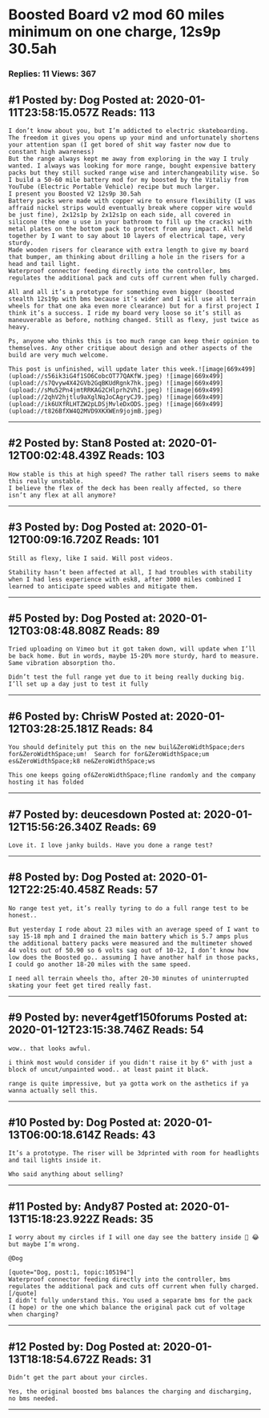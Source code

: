 # Boosted Board v2 mod 60 miles minimum on one charge, 12s9p 30.5ah

### Replies: 11 Views: 367

## \#1 Posted by: Dog Posted at: 2020-01-11T23:58:15.057Z Reads: 113

```
I don’t know about you, but I’m addicted to electric skateboarding. 
The freedom it gives you opens up your mind and unfortunately shortens your attention span (I get bored of shit way faster now due to constant high awareness)
But the range always kept me away from exploring in the way I truly wanted. I always was looking for more range, bought expensive battery packs but they still sucked range wise and interchangeability wise. So I build a 50-60 mile battery mod for my boosted by the Vitaliy from YouTube (Electric Portable Vehicle) recipe but much larger. 
I present you Boosted V2 12s9p 30.5ah
Battery packs were made with copper wire to ensure flexibility (I was affraid nickel strips would eventually break where copper wire would be just fine), 2x12s1p by 2x12s1p on each side, all covered in silicone (the one u use in your bathroom to fill up the cracks) with metal plates on the bottom pack to protect from any impact. All held together by I want to say about 10 layers of electrical tape, very sturdy.
Made wooden risers for clearance with extra length to give my board that bumper, am thinking about drilling a hole in the risers for a head and tail light.
Waterproof connector feeding directly into the controller, bms regulates the additional pack and cuts off current when fully charged. 

All and all it’s a prototype for something even bigger (boosted stealth 12s19p with bms because it’s wider and I will use all terrain wheels for that one aka even more clearance) but for a first project I think it’s a success. I ride my board very loose so it’s still as maneuverable as before, nothing changed. Still as flexy, just twice as heavy. 

Ps, anyone who thinks this is too much range can keep their opinion to themselves. Any other critique about design and other aspects of the build are very much welcome.

This post is unfinished, will update later this week.![image|669x499](upload://s56ik3iG4f1SO6CobcOT77QAKfW.jpeg) ![image|669x499](upload://s7Qvyw4X42GVb2GqBKUdRgnk7hk.jpeg) ![image|669x499](upload://sMu52Pn4jmtRRKAG2CHlprh2VhI.jpeg) ![image|669x499](upload://2qhV2hjtlu9aXglNqJoCAgryCJ9.jpeg) ![image|669x499](upload://ik6UXfRLHTZW2pLDSjMvleDxODS.jpeg) ![image|669x499](upload://t826BfXW4Q2MVD9XKXWEn9jojmB.jpeg)
```

---
## \#2 Posted by: Stan8 Posted at: 2020-01-12T00:02:48.439Z Reads: 103

```
How stable is this at high speed? The rather tall risers seems to make this really unstable. 
I believe the flex of the deck has been really affected, so there isn’t any flex at all anymore?
```

---
## \#3 Posted by: Dog Posted at: 2020-01-12T00:09:16.720Z Reads: 101

```
Still as flexy, like I said. Will post videos.

Stability hasn’t been affected at all, I had troubles with stability when I had less experience with esk8, after 3000 miles combined I learned to anticipate speed wables and mitigate them.
```

---
## \#5 Posted by: Dog Posted at: 2020-01-12T03:08:48.808Z Reads: 89

```
Tried uploading on Vimeo but it got taken down, will update when I’ll be back home. But in words, maybe 15-20% more sturdy, hard to measure. Same vibration absorption tho. 

Didn’t test the full range yet due to it being really ducking big. I’ll set up a day just to test it fully
```

---
## \#6 Posted by: ChrisW Posted at: 2020-01-12T03:28:25.181Z Reads: 84

```
You should definitely put this on the new buil&ZeroWidthSpace;ders for&ZeroWidthSpace;um!  Search for for&ZeroWidthSpace;um es&ZeroWidthSpace;k8 ne&ZeroWidthSpace;ws

This one keeps going of&ZeroWidthSpace;fline randomly and the company hosting it has folded
```

---
## \#7 Posted by: deucesdown Posted at: 2020-01-12T15:56:26.340Z Reads: 69

```
Love it. I love janky builds. Have you done a range test?
```

---
## \#8 Posted by: Dog Posted at: 2020-01-12T22:25:40.458Z Reads: 57

```
No range test yet, it’s really tyring to do a full range test to be honest..

But yesterday I rode about 23 miles with an average speed of I want to say 15-18 mph and I drained the main battery which is 5.7 amps plus the additional battery packs were measured and the multimeter showed 44 volts out of 50.90 so 6 volts sag out of 10-12, I don’t know how low does the Boosted go.. assuming I have another half in those packs, I could go another 18-20 miles with the same speed. 

I need all terrain wheels tho, after 20-30 minutes of uninterrupted skating your feet get tired really fast.
```

---
## \#9 Posted by: never4getf150forums Posted at: 2020-01-12T23:15:38.746Z Reads: 54

```
wow.. that looks awful.

i think most would consider if you didn't raise it by 6" with just a block of uncut/unpainted wood.. at least paint it black.

range is quite impressive, but ya gotta work on the asthetics if ya wanna actually sell this.
```

---
## \#10 Posted by: Dog Posted at: 2020-01-13T06:00:18.614Z Reads: 43

```
It’s a prototype. The riser will be 3dprinted with room for headlights and tail lights inside it. 

Who said anything about selling?
```

---
## \#11 Posted by: Andy87 Posted at: 2020-01-13T15:18:23.922Z Reads: 35

```
I worry about my circles if I will one day see the battery inside 😬 😂 but maybe I’m wrong.

@Dog 

[quote="Dog, post:1, topic:105194"]
Waterproof connector feeding directly into the controller, bms regulates the additional pack and cuts off current when fully charged.
[/quote]
I didn’t fully understand this. You used a separate bms for the pack (I hope) or the one which balance the original pack cut of voltage when charging?
```

---
## \#12 Posted by: Dog Posted at: 2020-01-13T18:18:54.672Z Reads: 31

```
Didn’t get the part about your circles.

Yes, the original boosted bms balances the charging and discharging, no bms needed.
```

---
